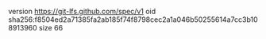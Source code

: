 version https://git-lfs.github.com/spec/v1
oid sha256:f8504ed2a71385fa2ab185f74f8798cec2a1a046b50255614a7cc3b108913960
size 66
